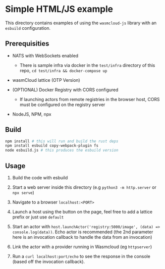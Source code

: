 # Simple HTML/JS example

This directory contains examples of using the `wasmcloud-js` library with an `esbuild` configuration.

## Prerequisities

- NATS with WebSockets enabled

  - There is sample infra via docker in the `test/infra` directory of this repo, `cd test/infra && docker-compose up`

- wasmCloud lattice (OTP Version)

- (OPTIONAL) Docker Registry with CORS configured

  - If launching actors from remote registries in the browser host, CORS must be configured on the registry server

- NodeJS, NPM, npx

## Build

```sh
npm install # this will run and build the rust deps
npm install esbuild copy-webpack-plugin fs
node esbuild.js # this produces the esbuild version
```

## Usage

1. Build the code with esbuild

2. Start a web server inside this directory (e.g `python3 -m http.server` or `npx serve`)

3. Navigate to a browser `localhost:<PORT>`

4. Launch a host using the button on the page, feel free to add a lattice prefix or just use `default`

5. Start an actor with `host.launchActor('registry:5000/image', (data) => console.log(data))`. Echo actor is recommended (the 2nd parameter here is an invocation callback to handle the data from an invocation)

6. Link the actor with a provider running in Wasmcloud (eg `httpserver`)

7. Run a `curl localhost:port/echo` to see the response in the console (based off the invocation callback).

